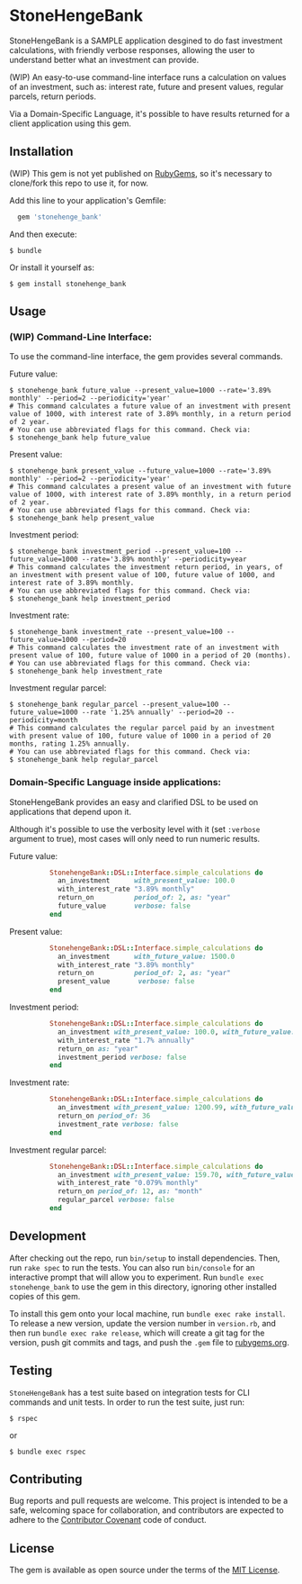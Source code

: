 # StoneHengeBank

StoneHengeBank is a SAMPLE application desgined to do fast investment calculations, with friendly verbose responses, allowing the user to understand better what an investment can provide.

(WIP) An easy-to-use command-line interface runs a calculation on values of an investment, such as: interest rate, future and present values, regular parcels, return periods.

Via a Domain-Specific Language, it's possible to have results returned for a client application using this gem.

## Installation

(WIP) This gem is not yet published on <a href="https://rubygems.org">RubyGems</a>, so it's necessary to clone/fork this repo to use it, for now.

Add this line to your application's Gemfile:

```ruby
  gem 'stonehenge_bank'
```

And then execute:

    $ bundle

Or install it yourself as:

    $ gem install stonehenge_bank

## Usage

### (WIP) Command-Line Interface:

To use the command-line interface, the gem provides several commands.

Future value:

    $ stonehenge_bank future_value --present_value=1000 --rate='3.89% monthly' --period=2 --periodicity='year'
    # This command calculates a future value of an investment with present value of 1000, with interest rate of 3.89% monthly, in a return period of 2 year.
    # You can use abbreviated flags for this command. Check via:
    $ stonehenge_bank help future_value

Present value:

    $ stonehenge_bank present_value --future_value=1000 --rate='3.89% monthly' --period=2 --periodicity='year'
    # This command calculates a present value of an investment with future value of 1000, with interest rate of 3.89% monthly, in a return period of 2 year.
    # You can use abbreviated flags for this command. Check via:
    $ stonehenge_bank help present_value

Investment period:

    $ stonehenge_bank investment_period --present_value=100 --future_value=1000 --rate='3.89% monthly' --periodicity=year
    # This command calculates the investment return period, in years, of an investment with present value of 100, future value of 1000, and interest rate of 3.89% monthly.
    # You can use abbreviated flags for this command. Check via:
    $ stonehenge_bank help investment_period

Investment rate:

    $ stonehenge_bank investment_rate --present_value=100 --future_value=1000 --period=20
    # This command calculates the investment rate of an investment with present value of 100, future value of 1000 in a period of 20 (months).
    # You can use abbreviated flags for this command. Check via:
    $ stonehenge_bank help investment_rate

Investment regular parcel:

    $ stonehenge_bank regular_parcel --present_value=100 --future_value=1000 --rate '1.25% annually' --period=20 --periodicity=month
    # This command calculates the regular parcel paid by an investment with present value of 100, future value of 1000 in a period of 20 months, rating 1.25% annually.
    # You can use abbreviated flags for this command. Check via:
    $ stonehenge_bank help regular_parcel

### Domain-Specific Language inside applications:

StoneHengeBank provides an easy and clarified DSL to be used on applications that depend upon it.

Although it's possible to use the verbosity level with it (set `:verbose` argument to true), most cases will only need to run numeric results.

Future value:

```ruby
          StonehengeBank::DSL::Interface.simple_calculations do
            an_investment      with_present_value: 100.0
            with_interest_rate "3.89% monthly"
            return_on          period_of: 2, as: "year"
            future_value       verbose: false
          end
```

Present value:

```ruby
          StonehengeBank::DSL::Interface.simple_calculations do
            an_investment      with_future_value: 1500.0
            with_interest_rate "3.89% monthly"
            return_on          period_of: 2, as: "year"
            present_value       verbose: false
          end
```

Investment period:

```ruby
          StonehengeBank::DSL::Interface.simple_calculations do
            an_investment with_present_value: 100.0, with_future_value: 4780.0
            with_interest_rate "1.7% annually"
            return_on as: "year"
            investment_period verbose: false
          end
```

Investment rate:

```ruby
          StonehengeBank::DSL::Interface.simple_calculations do
            an_investment with_present_value: 1200.99, with_future_value: 130_470.99
            return_on period_of: 36
            investment_rate verbose: false
          end
```

Investment regular parcel:

```ruby
          StonehengeBank::DSL::Interface.simple_calculations do
            an_investment with_present_value: 159.70, with_future_value: 1300.0
            with_interest_rate "0.079% monthly"
            return_on period_of: 12, as: "month"
            regular_parcel verbose: false
          end
```

## Development

After checking out the repo, run `bin/setup` to install dependencies. Then, run `rake spec` to run the tests. You can also run `bin/console` for an interactive prompt that will allow you to experiment. Run `bundle exec stonehenge_bank` to use the gem in this directory, ignoring other installed copies of this gem.

To install this gem onto your local machine, run `bundle exec rake install`. To release a new version, update the version number in `version.rb`, and then run `bundle exec rake release`, which will create a git tag for the version, push git commits and tags, and push the `.gem` file to [rubygems.org](https://rubygems.org).

## Testing

`StoneHengeBank` has a test suite based on integration tests for CLI commands and unit tests.
In order to run the test suite, just run:

    $ rspec

or

    $ bundle exec rspec

## Contributing

Bug reports and pull requests are welcome. This project is intended to be a safe, welcoming space for collaboration, and contributors are expected to adhere to the [Contributor Covenant](http://contributor-covenant.org) code of conduct.


## License

The gem is available as open source under the terms of the [MIT License](http://opensource.org/licenses/MIT).
